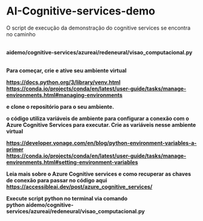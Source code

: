 # AI-Cognitive-services-demo

O script de execução da demonstração do cognitive services se encontra no caminho <p><b><br>aidemo/cognitive-services/azureai/redeneural/visao_computacional.py<b><p>
<br>Para começar, crie e ative seu ambiente virtual 

https://docs.python.org/3/library/venv.html 
<br>https://conda.io/projects/conda/en/latest/user-guide/tasks/manage-environments.html#managing-environments

e clone o repositório para o seu ambiente.

o código utiliza variáveis de ambiente para configurar a conexão com o Azure Cognitive Services para executar. Crie as variáveis nesse ambiente virtual

https://developer.vonage.com/en/blog/python-environment-variables-a-primer 
<br>https://conda.io/projects/conda/en/latest/user-guide/tasks/manage-environments.html#setting-environment-variables

Leia mais sobre o Azure Cognitive services e como recuperar as chaves de conexão para passar no código aqui
<br>https://accessibleai.dev/post/azure_cognitive_services/

Execute script python no terminal via comando 
<br>python aidemo/cognitive-services/azureai/redeneural/visao_computacional.py
